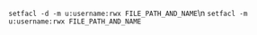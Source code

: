 ```setfacl -d -m u:username:rwx FILE_PATH_AND_NAME```\n
```setfacl -m u:username:rwx FILE_PATH_AND_NAME```
